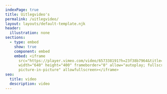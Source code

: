 ```yaml
---
indexPage: true
title: Uitlegvideo's
permalink: /uitlegvideo/
layout: layouts/default-template.njk
header:
  illustration: none
sections:
  - type: embed
    show: true
    component: embed
    embed: <iframe
      src="https://player.vimeo.com/video/657338191?h=23f38b7964&title=0&byline=0&portrait=0"
      width="640" height="400" frameborder="0" allow="autoplay; fullscreen;
      picture-in-picture" allowfullscreen></iframe>
seo:
  title: video
  description: video
---
```

